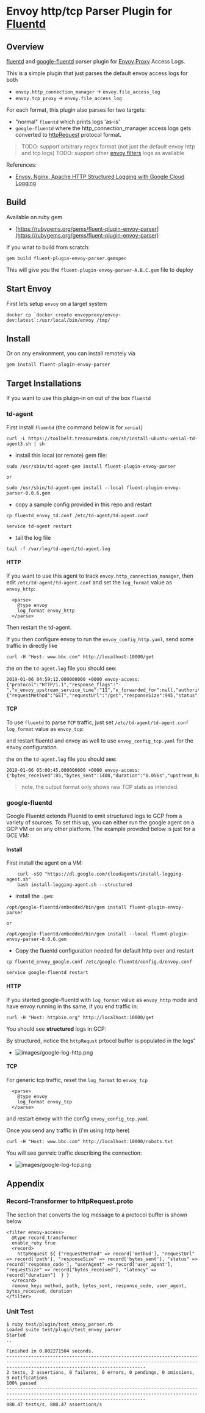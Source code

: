 # Envoy http/tcp Parser Plugin for [Fluentd](https://github.com/fluent/fluentd)


## Overview

[fluentd](https://www.fluentd.org/download) and [google-fluentd](https://github.com/GoogleCloudPlatform/google-fluentd)  parser plugin for [Envoy Proxy](https://www.envoyproxy.io/docs/envoy/latest/configuration/access_log)  Access Logs.

This is a simple plugin that just parses the default envoy access logs for both

- `envoy.http_connection_manager` ->  `envoy.file_access_log`
- `envoy.tcp_proxy` -> `envoy.file_access_log`

For each format, this plugin also parses for two targets:

- "normal" `fluentd` which prints logs 'as-is'
- `google-fluentd` where the http_connection_manager access logs gets converted to [httpRequest](https://github.com/googleapis/googleapis/blob/master/google/logging/type/http_request.proto) protocol format.

> TODO:  support arbitrary regex format (not just the default envoy http and tcp logs)
> TODO:  support other [envoy filters](https://www.envoyproxy.io/docs/envoy/latest/configuration/network_filters/network_filters) logs as available

References:

- [Envoy, Nginx, Apache HTTP Structured Logging with Google Cloud Logging](https://github.com/salrashid123/gcp_envoy_nginx_apache_structured_logs)

## Build

Available on ruby gem

- [https://rubygems.org/gems/fluent-plugin-envoy-parser](https://rubygems.org/gems/fluent-plugin-envoy-parser)

If you wnat to build from scratch:

```
gem build fluent-plugin-envoy-parser.gemspec
```

This will give you the `fluent-plugin-envoy-parser-A.B.C.gem` file to deploy


## Start Envoy

First lets setup `envoy` on a target system

```
docker cp `docker create envoyproxy/envoy-dev:latest`:/usr/local/bin/envoy /tmp/
```


## Install

Or on any environment, you can install remotely via 

`gem install fluent-plugin-envoy-parser`

## Target Installations

If you want to use this pluign-in on out of the box `fluentd`

### td-agent

First install `fluentd`  (the command below is for `xenial`)
```
curl -L https://toolbelt.treasuredata.com/sh/install-ubuntu-xenial-td-agent3.sh | sh
```

- install this local (or remote) gem file:

```
sudo /usr/sbin/td-agent-gem install fluent-plugin-envoy-parser

or

sudo /usr/sbin/td-agent-gem install --local fluent-plugin-envoy-parser-0.0.6.gem
```

-  copy a sample config provided in this repo and restart

```
cp fluentd_envoy_td.conf /etc/td-agent/td-agent.conf

service td-agent restart
```

- tail the log file

```
tail -f /var/log/td-agent/td-agent.log
```

#### HTTP

If you want to use this agent to track `envoy.http_connection_manager`, then edit `/etc/td-agent/td-agent.conf` and set the `log_format` value as `envoy_http`:

```
  <parse>
    @type envoy
    log_format envoy_http
  </parse>
```

Then restart the td-agent.

If you then configure envoy to run the `envoy_config_http.yaml`, send some traffic in directly like


```
curl -H "Host: www.bbc.com" http://localhost:10000/get
```


the on the `td-agent.log` file you should see:

```
2019-01-06 04:59:12.000000000 +0000 envoy-access: {"protocol":"HTTP/1.1","response_flags":"-","x_envoy_upstream_service_time":"11","x_forwarded_for":null,"authority":"httpbin.org","upstream_host":"151.101.184.81:443","httpRequest":{"requestMethod":"GET","requestUrl":"/get","responseSize":945,"status":200,"userAgent":"curl/7.52.1","requestSize":0,"latency":"0.011s"}}
```

#### TCP

To use `fluentd` to parse `TCP` traffic, just set `/etc/td-agent/td-agent.conf` `log_format` value as `envoy_tcp`:

and restart fluentd and envoy as well to use `envoy_config_tcp.yaml` for the envoy configuration.

the on the `td-agent.log` file you should see:

```
2019-01-06 05:00:45.000000000 +0000 envoy-access: {"bytes_received":85,"bytes_sent":1408,"duration":"0.056s","upstream_host":"151.101.184.81:443"}
```

> note, the output format only shows raw TCP stats as intended.


### google-fluentd

Google Fluentd extends Fluentd to emit structured logs to GCP from a variety of sources.  To set this up, you can either run the google agent on a GCP VM or on any other platform.  The example provided below is just for a GCE VM:


#### Install

First install the agent on a VM:

```
    curl -sSO "https://dl.google.com/cloudagents/install-logging-agent.sh"
    bash install-logging-agent.sh --structured
```

- install the `.gem`:

```
/opt/google-fluentd/embedded/bin/gem install fluent-plugin-envoy-parser

or

/opt/google-fluentd/embedded/bin/gem install --local fluent-plugin-envoy-parser-0.0.6.gem
```

- Copy the fluentd configuration needed for default http over and restart

```
cp fluentd_envoy_google.conf /etc/google-fluentd/config.d/envoy.conf

service google-fluentd restart
```


#### HTTP

If you started google-fluentd with `log_format` value as `envoy_http` mode and have envoy running in ths same, if you end traffic in:
 
```
curl -H "Host: httpbin.org" http://localhost:10000/get
```

You should see **structured** logs in GCP:  

By structured, notice the `httpRequst` prtocol buffer is populated in the logs"

  - ![images/google-log-http.png](images/google-log-http.png)

#### TCP

For generic tcp traffic, reset the `log_format` to `envoy_tcp` 

```
  <parse>
    @type envoy
    log_format envoy_tcp
  </parse>
```

and restart envoy with the config `envoy_config_tcp.yaml`

Once you send any traffic in (i'm using http here)
```
curl -H "Host: www.bbc.com" http://localhost:10000/robots.txt
```

You will see genreic traffic describing the connection:

  - ![images/google-log-tcp.png](images/google-log-tcp.png)


## Appendix

### Record-Transformer to httpRequest.proto

The section that converts the log message to a protocol buffer is shown below

```
<filter envoy-access>
  @type record_transformer
  enable_ruby true
  <record>
    httpRequest ${ {"requestMethod" => record['method'], "requestUrl" => record['path'], "responseSize" => record['bytes_sent'], "status" => record['response_code'], "userAgent" => record['user_agent'], "requestSize" => record["bytes_received"], "latency" => record["duration"]  } }
  </record>
  remove_keys method, path, bytes_sent, response_code, user_agent, bytes_received, duration
</filter>
```

### Unit Test

```
$ ruby test/plugin/test_envoy_parser.rb 
Loaded suite test/plugin/test_envoy_parser
Started
..

Finished in 0.002271504 seconds.
-----------------------------------------------------------------------------------------------------------------------------------------------------------------------------------------------
2 tests, 2 assertions, 0 failures, 0 errors, 0 pendings, 0 omissions, 0 notifications
100% passed
-----------------------------------------------------------------------------------------------------------------------------------------------------------------------------------------------
880.47 tests/s, 880.47 assertions/s
```